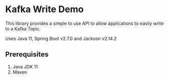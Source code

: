 # Kafka Write Demo
This library provides a simple to use API to allow applications to easily write to a  Kafka Topic.

Uses Java 11, Spring Boot v2.7.0 and Jackson v2.14.2 

## Prerequisites
1. Java JDK 11
2. Maven


